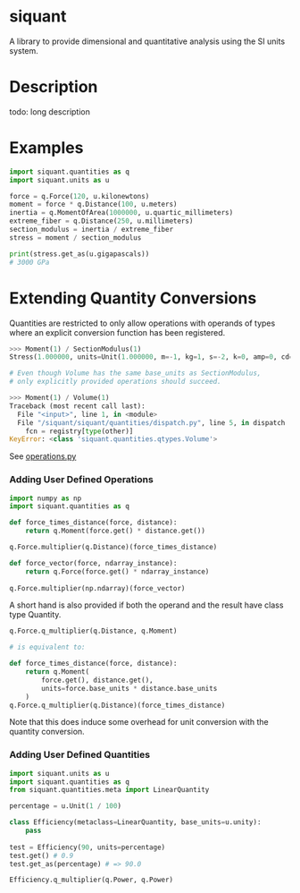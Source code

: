 # siquant

A library to provide dimensional and quantitative analysis using the SI units system.

# Description

todo: long description

# Examples

```python
import siquant.quantities as q
import siquant.units as u

force = q.Force(120, u.kilonewtons)
moment = force * q.Distance(100, u.meters)
inertia = q.MomentOfArea(1000000, u.quartic_millimeters)
extreme_fiber = q.Distance(250, u.millimeters)
section_modulus = inertia / extreme_fiber
stress = moment / section_modulus

print(stress.get_as(u.gigapascals))
# 3000 GPa
```

# Extending Quantity Conversions

Quantities are restricted to only allow operations with operands of types where 
an explicit conversion function has been registered.

```python
>>> Moment(1) / SectionModulus(1)
Stress(1.000000, units=Unit(1.000000, m=-1, kg=1, s=-2, k=0, amp=0, cd=0, mol=0))

# Even though Volume has the same base_units as SectionModulus,
# only explicitly provided operations should succeed.

>>> Moment(1) / Volume(1)
Traceback (most recent call last):
  File "<input>", line 1, in <module>
  File "/siquant/siquant/quantities/dispatch.py", line 5, in dispatch
    fcn = registry[type(other)]
KeyError: <class 'siquant.quantities.qtypes.Volume'>
```

See [operations.py](siquant/quantities/operations.py)

### Adding User Defined Operations 

```python
import numpy as np
import siquant.quantities as q

def force_times_distance(force, distance):
    return q.Moment(force.get() * distance.get())

q.Force.multiplier(q.Distance)(force_times_distance)

def force_vector(force, ndarray_instance):
    return q.Force(force.get() * ndarray_instance)
    
q.Force.multiplier(np.ndarray)(force_vector)

```

A short hand is also provided if both the operand and the result have class type Quantity.

```python
q.Force.q_multiplier(q.Distance, q.Moment)

# is equivalent to:

def force_times_distance(force, distance):
    return q.Moment(
        force.get(), distance.get(), 
        units=force.base_units * distance.base_units
    )
q.Force.q_multiplier(q.Distance)(force_times_distance)
```

Note that this does induce some overhead for unit conversion with the quantity conversion.

### Adding User Defined Quantities

```python
import siquant.units as u
import siquant.quantities as q
from siquant.quantities.meta import LinearQuantity

percentage = u.Unit(1 / 100)

class Efficiency(metaclass=LinearQuantity, base_units=u.unity):
    pass
    
test = Efficiency(90, units=percentage)
test.get() # 0.9
test.get_as(percentage) # => 90.0

Efficiency.q_multiplier(q.Power, q.Power)
```